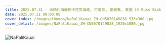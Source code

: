 ```yaml
---
title: 2025.07.31 - 纳帕利海岸的卡拉劳海滩, 可爱岛, 夏威夷, 美国 (© Russ Bishop/DanitaDelimont.com)
date: 2025.07.31 00:00:00
cover_index: /images/thumbs/NaPaliKauai_ZH-CN5070149838_533x300.jpg
cover_detail: /images/NaPaliKauai_ZH-CN5070149838_1920x1080.jpg
---
```


![NaPaliKauai](/images/NaPaliKauai_ZH-CN5070149838_1920x1080.jpg)
